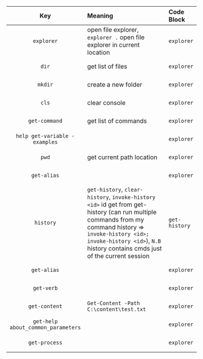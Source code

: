 


| Key | Meaning | Code Block  |
:----------------:|:-------------|:-------------
| `explorer`   | open file explorer, `explorer .` open file explorer in current location  | <pre><code>explorer</code></pre> |
| `dir`   | get list of files | <pre><code>explorer</code></pre> |
| `mkdir`   | create a new folder | <pre><code>explorer</code></pre> |
| `cls`   | clear console | <pre><code>explorer</code></pre> |
| `get-command`   | get list of commands | <pre><code>explorer</code></pre> |
| `help get-variable -examples`   |  | <pre><code>explorer</code></pre> |
| `pwd`   | get current path location  | <pre><code>explorer</code></pre> |
| `get-alias`   |  | <pre><code>explorer</code></pre> |
| `history`   | `get-history`, `clear-history`, `invoke-history <id>` id get from get-history (can run multiple commands from my command history => `invoke-history <id>; invoke-history <id>`), `N.B` history contains cmds just of the current session | <pre class="table-script"><code>get-history</code></pre> |
| `get-alias`   | | <pre><code>explorer</code></pre> |
| `get-verb`   |  | <pre><code>explorer</code></pre> |
| `get-content`   | `Get-Content -Path C:\content\test.txt`| <pre><code>explorer</code></pre> |
| `get-help about_common_parameters`   |  | <pre><code>explorer</code></pre> |
| `get-process`   |  | <pre><code>explorer</code></pre> |



